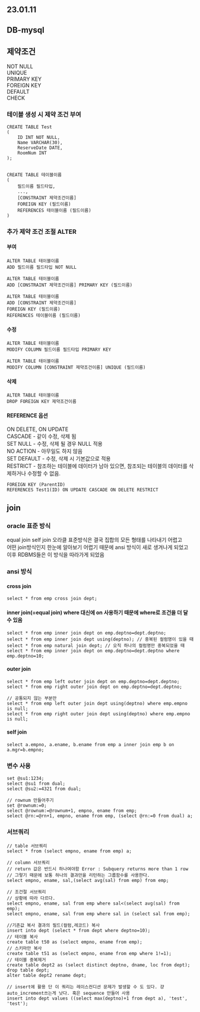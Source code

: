 ## 23.01.11

## DB-mysql

## 제약조건
NOT NULL   
UNIQUE   
PRIMARY KEY   
FOREIGN KEY   
DEFAULT   
CHECK   
### 테이블 생성 시 제약 조건 부여
```
CREATE TABLE Test
(
    ID INT NOT NULL,
    Name VARCHAR(30),
    ReserveDate DATE,
    RoomNum INT
);


CREATE TABLE 테이블이름
(
    필드이름 필드타입,
    ...,
    [CONSTRAINT 제약조건이름]
    FOREIGN KEY (필드이름)
    REFERENCES 테이블이름 (필드이름)
)
```
### 추가 제약 조건 조절 ALTER 
#### 부여
```
ALTER TABLE 테이블이름
ADD 필드이름 필드타입 NOT NULL

ALTER TABLE 테이블이름
ADD [CONSTRAINT 제약조건이름] PRIMARY KEY (필드이름)

ALTER TABLE 테이블이름
ADD [CONSTRAINT 제약조건이름]
FOREIGN KEY (필드이름)
REFERENCES 테이블이름 (필드이름)
```
#### 수정
```
ALTER TABLE 테이블이름
MODIFY COLUMN 필드이름 필드타입 PRIMARY KEY

ALTER TABLE 테이블이름
MODIFY COLUMN [CONSTRAINT 제약조건이름] UNIQUE (필드이름)
```
#### 삭제
```
ALTER TABLE 테이블이름
DROP FOREIGN KEY 제약조건이름
```
#### REFERENCE 옵션
ON DELETE, ON UPDATE   
CASCADE - 같이 수정, 삭제 됨   
SET NULL - 수정, 삭제 될 경우 NULL 적용   
NO ACTION - 아무일도 하지 않음   
SET DEFAULT - 수정, 삭제 시 기본값으로 적용   
RESTRICT - 참조하는 테이블에 데이터가 남아 있으면, 참조되는 테이블의 데이터를 삭제하거나 수정할 수 없음.   
```
FOREIGN KEY (ParentID)
REFERENCES Test1(ID) ON UPDATE CASCADE ON DELETE RESTRICT
```

## join
### oracle 표준 방식
equal join
self join
오라클 표준방식은 결국 집합의 모든 형태를 나타내기 어렵고   
어떤 join방식인지 한눈에 알아보기 어렵기 때문에 ansi 방식이 새로 생겨나게 되었고   
이후 RDBMS들은 이 방식을 따라가게 되었음   

### ansi 방식
#### cross join
```
select * from emp cross join dept;
```
#### inner join(=equal join) where 대신에 on 사용하기 때문에 where로 조건을 더 달 수 있음
```
select * from emp inner join dept on emp.deptno=dept.deptno;
select * from emp inner join dept using(deptno); // 중복된 컬럼명이 있을 때
select * from emp natural join dept; // 오직 하나의 컬럼명만 중복되었을 때
select * from emp inner join dept on emp.deptno=dept.deptno where emp.deptno=10;
```
#### outer join
```
select * from emp left outer join dept on emp.deptno=dept.deptno;
select * from emp right outer join dept on emp.deptno=dept.deptno;

// 공통되지 않는 부분만
select * from emp left outer join dept using(deptno) where emp.empno is null;
select * from emp right outer join dept using(deptno) where emp.empno is null;
```
#### self join
```
select a.empno, a.ename, b.ename from emp a inner join emp b on a.mgr=b.empno;
```

### 변수 사용
```
set @su1:1234;
select @su1 from dual;
select @su2:=4321 from dual;

// rownum 만들어주기
set @rownum:=0;
select @rownum:=@rownum+1, empno, ename from emp;
select @rn:=@rn+1, empno, ename from emp, (select @rn:=0 from dual) a;
```

### 서브쿼리
```
// table 서브쿼리
select * from (select empno, ename from emp) a;

// column 서브쿼리
// return 값은 반드시 하나여야함 Error : Subquery returns more than 1 row
// 그렇기 때문에 보통 하나의 결과만을 리턴하는 그룹함수를 사용한다.
select empno, ename, sal,(select avg(sal) from emp) from emp;

// 조건절 서브쿼리
// 상황에 따라 다르다.
select empno, ename, sal from emp where sal<(select avg(sal) from emp);
select empno, ename, sal from emp where sal in (select sal from emp);

//기존값 복사 결과의 필드(컬럼,레코드) 복사
insert into dept (select * from dept where deptno=10);
// 테이블 복사
create table t50 as (select empno, ename from emp);
// 스키마만 복사
create table t51 as (select empno, ename from emp where 1!=1);
// 테이블 중복제거
create table dept2 as (select distinct deptno, dname, loc from dept);
drop table dept;
alter table dept2 rename dept;

// insert에 활용 단 이 쿼리는 레이스컨디션 문제가 발생할 수 도 있다. 걍 auto_increment쓰는게 낫다. 혹은 sequence 만들어 사용
insert into dept values ((select max(deptno)+1 from dept a), 'test', 'test');
```
